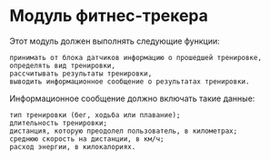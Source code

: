 # Модуль фитнес-трекера

Этот модуль должен выполнять следующие функции:

    принимать от блока датчиков информацию о прошедшей тренировке,
    определять вид тренировки,
    рассчитывать результаты тренировки,
    выводить информационное сообщение о результатах тренировки.

Информационное сообщение должно включать такие данные:

    тип тренировки (бег, ходьба или плавание);
    длительность тренировки;
    дистанция, которую преодолел пользователь, в километрах;
    среднюю скорость на дистанции, в км/ч;
    расход энергии, в килокалориях.